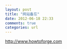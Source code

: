 ```yaml
---
layout: post
title: "网站备忘"
date: 2012-06-18 22:33
comments: true
categories: url
---
```


http://www.howtoforge.com

